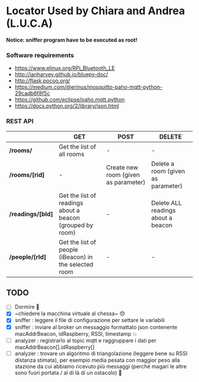 # Locator Used by Chiara and Andrea (L.U.C.A)

**Notice: sniffer program have to be executed as root!**

### Software requirements
* https://www.elinux.org/RPi_Bluetooth_LE
* http://ianharvey.github.io/bluepy-doc/
* http://flask.pocoo.org/
* https://medium.com/@erinus/mosquitto-paho-mqtt-python-29cadb6f8f5c
* https://github.com/eclipse/paho.mqtt.python
* https://docs.python.org/2/library/json.html


### REST API
||GET|POST|DELETE|
|---|---|---|---|
|**/rooms/**|Get the list of all rooms|-|-|
|**/rooms/[rid]**|-|Create new room (given as parameter)|Delete a room (given as parameter)|
|**/readings/[bId]**|Get the list of readings about a beacon (grouped by room)|-|Delete ALL readings about a beacon|
|**/people/[rId]**|Get the list of people (iBeacon) in the selected room|-|-|

## TODO
- [ ] Dormire :lollipop:
- [x] ~chiedere la macchina virtuale al chessa~ :disappointed:
- [x] sniffer  : leggere il file di configurazione per settare le variabili
- [X] sniffer  : inviare al broker un messaggio formattato json contenente macAddrBeacon, idRaspberry, RSSI, timestamp :collision:
- [ ] analyzer : registrarlo al topic mqtt e raggruppare i dati per macAddrBeacon[].idRaspberry[]
- [ ] analyzer : trovare un algoritmo di triangolazione (leggere bene su RSSI distanza stimata), per esempio media pesata con maggior peso alla stazione da cui abbiamo ricevuto più messaggi (perché magari le altre sono fuori portata / al di là di un ostacolo) :tractor:
